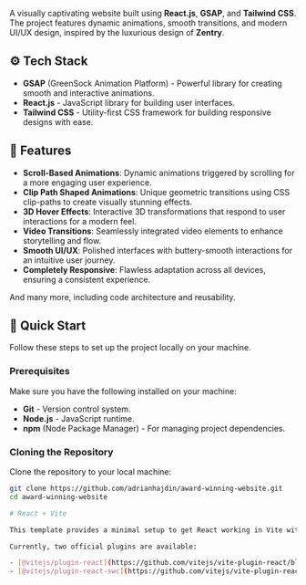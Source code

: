 
 
A visually captivating website built using **React.js**, **GSAP**, and **Tailwind CSS**. The project features dynamic animations, smooth transitions, and modern UI/UX design, inspired by the luxurious design of **Zentry**.

## ⚙️ Tech Stack
- **GSAP** (GreenSock Animation Platform) - Powerful library for creating smooth and interactive animations.
- **React.js** - JavaScript library for building user interfaces.
- **Tailwind CSS** - Utility-first CSS framework for building responsive designs with ease.

## 🔋 Features

- **Scroll-Based Animations**: Dynamic animations triggered by scrolling for a more engaging user experience.
- **Clip Path Shaped Animations**: Unique geometric transitions using CSS clip-paths to create visually stunning effects.
- **3D Hover Effects**: Interactive 3D transformations that respond to user interactions for a modern feel.
- **Video Transitions**: Seamlessly integrated video elements to enhance storytelling and flow.
- **Smooth UI/UX**: Polished interfaces with buttery-smooth interactions for an intuitive user journey.
- **Completely Responsive**: Flawless adaptation across all devices, ensuring a consistent experience.

And many more, including code architecture and reusability.

## 🤸 Quick Start

Follow these steps to set up the project locally on your machine.

### Prerequisites

Make sure you have the following installed on your machine:

- **Git** - Version control system.
- **Node.js** - JavaScript runtime.
- **npm** (Node Package Manager) - For managing project dependencies.

### Cloning the Repository

Clone the repository to your local machine:

```bash
git clone https://github.com/adrianhajdin/award-winning-website.git
cd award-winning-website

# React + Vite

This template provides a minimal setup to get React working in Vite with HMR and some ESLint rules.

Currently, two official plugins are available:

- [@vitejs/plugin-react](https://github.com/vitejs/vite-plugin-react/blob/main/packages/plugin-react/README.md) uses [Babel](https://babeljs.io/) for Fast Refresh
- [@vitejs/plugin-react-swc](https://github.com/vitejs/vite-plugin-react-swc) uses [SWC](https://swc.rs/) for Fast Refresh
